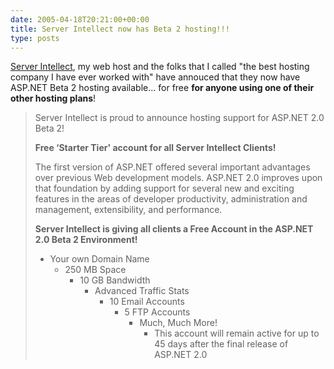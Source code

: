 ```yaml
---
date: 2005-04-18T20:21:00+00:00
title: Server Intellect now has Beta 2 hosting!!!
type: posts
---
```

[Server Intellect](http://www.serverintellect.com/host/duncanma/), my web host and the folks that I called "the best hosting company I have ever worked with" have annouced that they now have ASP.NET Beta 2 hosting available... for free **for anyone using one of their other hosting plans**!

> Server Intellect is proud to announce hosting support for ASP.NET 2.0 Beta 2!
>
> **Free &#8216;Starter Tier' account for all Server Intellect Clients!**
>
> The first version of ASP.NET offered several important advantages over previous Web development models. ASP.NET 2.0 improves upon that foundation by adding support for several new and exciting features in the areas of developer productivity, administration and management, extensibility, and performance.
>
> **Server Intellect is giving all clients a Free Account in the ASP.NET 2.0 Beta 2 Environment!**
>
>   * Your own Domain Name
>       * 250 MB Space
>           * 10 GB Bandwidth
>               * Advanced Traffic Stats
>                   * 10 Email Accounts
>                       * 5 FTP Accounts
>                           * Much, Much More!
>                               * This account will remain active for up to 45 days after the final release of ASP.NET 2.0
